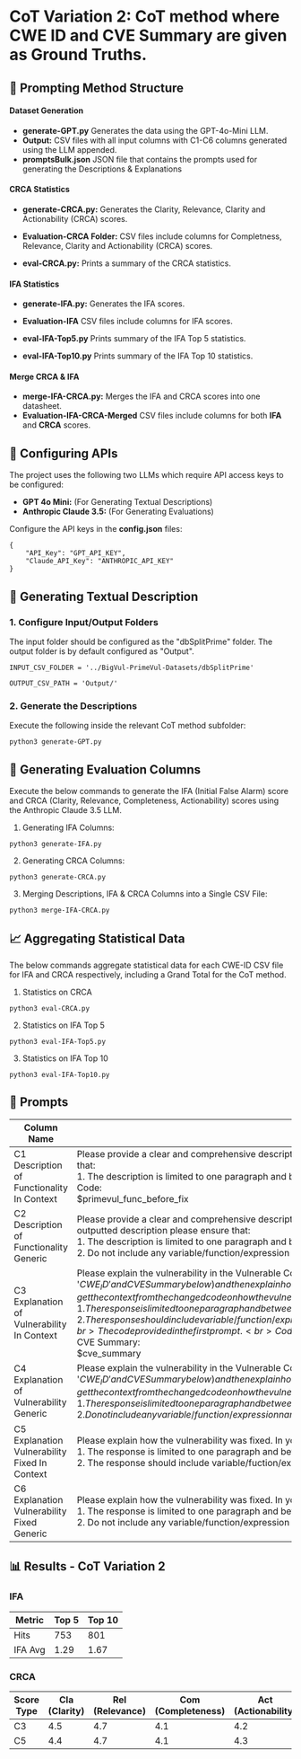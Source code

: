 # **CoT Variation 2:** CoT method where **CWE ID and CVE Summary** are given as Ground Truths.

## 📂 Prompting Method Structure

#### Dataset Generation #### 

* **generate-GPT.py**    Generates the data using the GPT-4o-Mini LLM.
* **Output:** CSV files with all input columns with C1-C6 columns generated using the LLM appended. 
* **promptsBulk.json** JSON file that contains the prompts used for generating the Descriptions & Explanations

#### CRCA Statistics #### 

* **generate-CRCA.py:**  Generates the Clarity, Relevance, Clarity and Actionability (CRCA) scores.
* **Evaluation-CRCA Folder:** CSV files include columns for Completness, Relevance, Clarity and Actionability (CRCA) scores. 

* **eval-CRCA.py:**      Prints a summary of the CRCA statistics.

#### IFA Statistics #### 

* **generate-IFA.py:**   Generates the IFA scores.
* **Evaluation-IFA** CSV files include columns for IFA scores.

* **eval-IFA-Top5.py**   Prints summary of the IFA Top 5 statistics.
* **eval-IFA-Top10.py**  Prints summary of the IFA Top 10 statistics.

#### Merge CRCA & IFA ####

* **merge-IFA-CRCA.py:** Merges the IFA and CRCA scores into one datasheet.
* **Evaluation-IFA-CRCA-Merged** CSV files include columns for both **IFA** and **CRCA** scores.

## 🔑 Configuring APIs
The project uses the following two LLMs which require API access keys to be configured:
* **GPT 4o Mini:** (For Generating Textual Descriptions)
* **Anthropic Claude 3.5:** (For Generating Evaluations)

Configure the API keys in the **config.json** files:
```
{
    "API_Key": "GPT_API_KEY",
    "Claude_API_Key": "ANTHROPIC_API_KEY"
}
```


## 📝 Generating Textual Description 

### 1. Configure Input/Output Folders
The input folder should be configured as the "dbSplitPrime" folder. The output folder is by default configured as "Output". 
```
INPUT_CSV_FOLDER = '../BigVul-PrimeVul-Datasets/dbSplitPrime'
```
```
OUTPUT_CSV_PATH = 'Output/'
```

### 2. Generate the Descriptions

Execute the following inside the relevant CoT method subfolder:
```
python3 generate-GPT.py
```


## 🧮 Generating Evaluation Columns

Execute the below commands to generate the IFA (Initial False Alarm) score and CRCA (Clarity, Relevance, Completeness, Actionability) scores using the Anthropic Claude 3.5 LLM.




1. Generating IFA Columns:
```
python3 generate-IFA.py
```

2. Generating CRCA Columns:
```
python3 generate-CRCA.py
```

3. Merging Descriptions, IFA & CRCA Columns into a Single CSV File: 
```
python3 merge-IFA-CRCA.py
```

## 📈 Aggregating Statistical Data

The below commands aggregate statistical data for each CWE-ID CSV file for IFA and CRCA respectively, including a Grand Total for the CoT method. 

1. Statistics on CRCA
```
python3 eval-CRCA.py
```

2. Statistics on IFA Top 5
```
python3 eval-IFA-Top5.py
```

3. Statistics on IFA Top 10
```
python3 eval-IFA-Top10.py
```

## 🧠 Prompts

| Column Name | Prompt |
|-------------|--------|
| C1 Description of Functionality In Context | Please provide a clear and comprehensive description of the functionality of the code. In the outputted description please ensure that:<br>1. The description is limited to one paragraph and between 90-100 words.<br>Code:<br>$primevul_func_before_fix |
| C2 Description of Functionality Generic | Please provide a clear and comprehensive description of the functionality of the code that was given to you in the first prompt. In the outputted description please ensure that:<br>1. The description is limited to one paragraph and between 90-100 words.<br>2. Do not include any variable/function/expression names in the description. |
| C3 Explanation of Vulnerability In Context | Please explain the vulnerability in the Vulnerable Code (with CWE ID '$CWE_ID' and CVE Summary below) and then explain how the vulnerability was fixed in the changed code. To explain the cause of the vulnerability, get the context from the changed code on how the vulnerability was fixed. In your response please ensure that:<br>1. The response is limited to one paragraph and between 90-100 words.<br>2. The response should include variable/function/expression names from the code.<br>Code before Change/Fix (Vulnerable Code):<br>The code provided in the first prompt.<br>Code after Change/Fix (Fixed Code):<br>$primevul_func_after_fix<br>CVE Summary:<br>$cve_summary |
| C4 Explanation of Vulnerability Generic | Please explain the vulnerability in the Vulnerable Code (with CWE ID '$CWE_ID' and CVE Summary below) and then explain how the vulnerability was fixed in the changed code. To explain the cause of the vulnerability, get the context from the changed code on how the vulnerability was fixed. In your response please ensure that:<br>1. The response is limited to one paragraph and between 90-100 words.<br>2. Do not include any variable/function/expression names in the description.<br>CVE Summary:<br>$cve_summary |
| C5 Explanation Vulnerability Fixed In Context | Please explain how the vulnerability was fixed. In your response please ensure that:<br>1. The response is limited to one paragraph and between 90-100 words.<br>2. The response should include variable/fuction/expression names from the code. |
| C6 Explanation Vulnerability Fixed Generic | Please explain how the vulnerability was fixed. In your response please ensure that:<br>1. The response is limited to one paragraph and between 90-100 words.<br>2. Do not include any variable/function/expression names in the description. |


## 📊 Results - CoT Variation 2

### IFA 

| Metric   | Top 5 | Top 10 |
|----------|--------|---------|
| Hits     | 753    | 801     |
| IFA Avg  | 1.29   | 1.67    |

### CRCA

| Score Type | Cla (Clarity) | Rel (Relevance) | Com (Completeness) | Act (Actionability) |
|------------|----------------|------------------|----------------------|----------------------|
| C3         | 4.5            | 4.7              | 4.1                  | 4.2                  |
| C5         | 4.4            | 4.7              | 4.1                  | 4.3                  |

